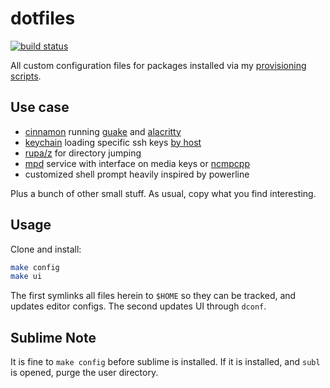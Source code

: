 # dotfiles
[![build status](https://secure.travis-ci.org/clux/dotfiles.svg)](http://travis-ci.org/clux/dotfiles)

All custom configuration files for packages installed via my [provisioning scripts](https://github.com/clux/provision).

## Use case

- [cinnamon](https://wiki.archlinux.org/index.php/cinnamon) running [guake](https://wiki.archlinux.org/index.php/Guake) and [alacritty](https://github.com/jwilm/alacritty)
- [keychain](https://wiki.archlinux.org/index.php/SSH_keys#Keychain) loading specific ssh keys [by host](https://github.com/clux/dotfiles/blob/658ffb136167730ba272b03fd57c2be4a0bd2cc9/.bash_profile#L10-L16)
- [rupa/z](https://github.com/rupa/z) for directory jumping
- [mpd](https://wiki.archlinux.org/index.php/Music_Player_Daemon) service with interface on media keys or [ncmpcpp](https://wiki.archlinux.org/index.php/Ncmpcpp)
- customized shell prompt heavily inspired by powerline

Plus a bunch of other small stuff. As usual, copy what you find interesting.

## Usage
Clone and install:

```sh
make config
make ui
```

The first symlinks all files herein to `$HOME` so they can be tracked, and updates editor configs. The second updates UI through `dconf`.

## Sublime Note
It is fine to `make config` before sublime is installed. If it is installed, and `subl` is opened, purge the user directory.
